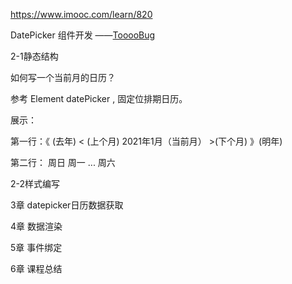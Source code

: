 https://www.imooc.com/learn/820

DatePicker 组件开发 ——[TooooBug](https://www.imooc.com/u/5113435/courses?sort=publish)



2-1静态结构

如何写一个当前月的日历？

参考 Element datePicker , 固定位排期日历。

展示：

第一行：《 (去年)  <  (上个月)    2021年1月（当前月）      >(下个月)  》(明年)

第二行： 周日  周一     ...  周六







2-2样式编写

3章 datepicker日历数据获取

4章 数据渲染

5章 事件绑定

6章 课程总结



